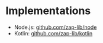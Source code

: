 # Implementations

- Node.js: [github.com/zap-lib/node](https://github.com/zap-lib/node)
- Kotlin: [github.com/zap-lib/kotlin](https://github.com/zap-lib/node)
